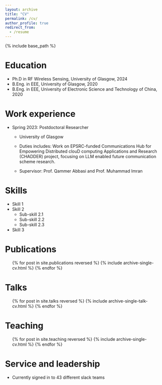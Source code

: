 ```yaml
---
layout: archive
title: "CV"
permalink: /cv/
author_profile: true
redirect_from:
  - /resume
---
```


{% include base_path %}

Education
======
* Ph.D in RF Wireless Sensing, University of Glasgow, 2024
* B.Eng. in EEE, University of Glasgow, 2020
* B.Eng. in EEE, University of Electronic Science and Technology of China, 2020
   
Work experience
======
* Spring 2023: Postdoctoral Researcher
  * University of Glasgow
  * Duties includes: Work on EPSRC-funded Communications Hub for Empowering Distributed clouD computing Applications and Research (CHADDER) project, focusing on LLM enabled future communication scheme research.

  * Supervisor: Prof. Qammer Abbasi and Prof. Muhammad Imran 
  
Skills
======
* Skill 1
* Skill 2
  * Sub-skill 2.1
  * Sub-skill 2.2
  * Sub-skill 2.3
* Skill 3

Publications
======
  <ul>{% for post in site.publications reversed %}
    {% include archive-single-cv.html %}
  {% endfor %}</ul>
  
Talks
======
  <ul>{% for post in site.talks reversed %}
    {% include archive-single-talk-cv.html  %}
  {% endfor %}</ul>
  
Teaching
======
  <ul>{% for post in site.teaching reversed %}
    {% include archive-single-cv.html %}
  {% endfor %}</ul>
  
Service and leadership
======
* Currently signed in to 43 different slack teams
